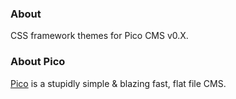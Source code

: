 ### About

CSS framework themes for Pico CMS v0.X.

### About Pico

[Pico](http://picocms.org/) is a stupidly simple & blazing fast, flat file CMS.

